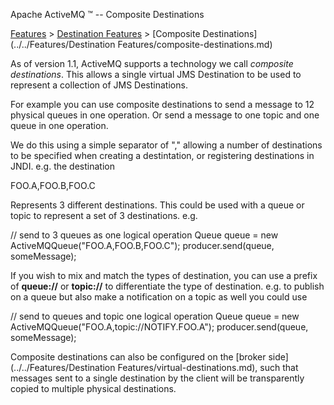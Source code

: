 Apache ActiveMQ ™ -- Composite Destinations 

[Features](../../features.md) > [Destination Features](../../Features/destination-features.md) > [Composite Destinations](../../Features/Destination Features/composite-destinations.md)


As of version 1.1, ActiveMQ supports a technology we call _composite destinations_. This allows a single virtual JMS Destination to be used to represent a collection of JMS Destinations.

For example you can use composite destinations to send a message to 12 physical queues in one operation. Or send a message to one topic and one queue in one operation.

We do this using a simple separator of "," allowing a number of destinations to be specified when creating a destintation, or registering destinations in JNDI. e.g. the destination

FOO.A,FOO.B,FOO.C

Represents 3 different destinations. This could be used with a queue or topic to represent a set of 3 destinations. e.g.

// send to 3 queues as one logical operation
Queue queue = new ActiveMQQueue("FOO.A,FOO.B,FOO.C");
producer.send(queue, someMessage);

If you wish to mix and match the types of destination, you can use a prefix of **queue://** or **topic://** to differentiate the type of destination. e.g. to publish on a queue but also make a notification on a topic as well you could use

// send to queues and topic one logical operation
Queue queue = new ActiveMQQueue("FOO.A,topic://NOTIFY.FOO.A");
producer.send(queue, someMessage);

Composite destinations can also be configured on the [broker side](../../Features/Destination Features/virtual-destinations.md), such that messages sent to a single destination by the client will be transparently copied to multiple physical destinations.

